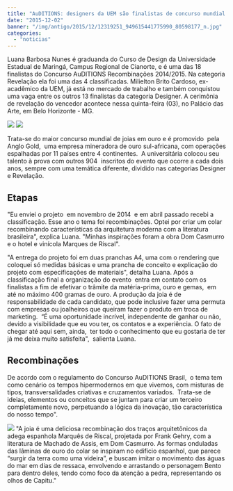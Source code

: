 ```yaml
---
title: "AuDITIONS: designers da UEM são finalistas de concurso mundial de joias"
date: "2015-12-02"
banner: "/img/antigo/2015/12/12319251_949615441775990_80598177_n.jpg"
categories: 
  - "noticias"
---
```





Luana Barbosa Nunes é graduanda do Curso de Design da Universidade Estadual de Maringá, Campus Regional de Cianorte, e é uma das 18 finalistas do Concurso AuDITIONS Recombinações 2014/2015. Na categoria Revelação ela foi uma das 4 classificadas. Milielton Brito Cardoso, ex-acadêmico da UEM, já está no mercado de trabalho e também conquistou uma vaga entre os outros 13 finalistas da categoria Designer. A cerimônia de revelação do vencedor acontece nessa quinta-feira (03), no Palácio das Arte, em Belo Horizonte - MG.

<!--more-->

![](/img/antigo/2015/12/12319251_949615441775990_80598177_n.jpg)
![](/img/antigo/2015/12/10414381_673004352806329_3659317096655161676_n.jpg)

Trata-se do maior concurso mundial de joias em ouro e é promovido  pela Anglo Gold,  uma empresa mineradora de ouro sul-africana, com operações espalhadas por 11 países entre 4 continentes.  A universitária colocou seu talento à prova com outros 904  inscritos do evento que ocorre a cada dois anos, sempre com uma temática diferente, dividido nas categorias Designer e Revelação.

## Etapas

"Eu enviei o projeto  em novembro de 2014  e em abril passado recebi a classificação. Esse ano o tema foi recombinações. Optei por criar um colar   recombinando características da arquitetura moderna com a literatura brasileira", explica Luana. "Minhas inspirações foram a obra Dom Casmurro e o hotel e vinícola Marques de Riscal".

"A entrega do projeto foi em duas pranchas A4, uma com o rendering que coloquei só medidas básicas e uma prancha de conceito e explicação do projeto com especificações de materiais", detalha Luana. Após a classificação final a organização do evento  entra em contato com os finalistas a fim de efetivar o trâmite da matéria-prima, ouro e gemas,  em até no máximo 400 gramas de ouro. A produção da joia é de responsabilidade de cada candidato, que pode inclusive fazer uma permuta com empresas ou joalheiros que queiram fazer o produto em troca de marketing.  “É uma oportunidade incrível, independente de ganhar ou não, devido a visibilidade que eu vou ter, os contatos e a experiência. O fato de chegar até aqui sem, ainda,  ter todo o conhecimento que eu gostaria de ter já me deixa muito satisfeita",  salienta Luana.

## Recombinações 

De acordo com o regulamento do Concurso AuDITIONS Brasil,  o tema tem como cenário os tempos hipermodernos em que vivemos, com misturas de tipos, transversalidades criativas e cruzamentos variados.  Trata-se de ideias, elementos ou conceitos que se juntam para criar um terceiro completamente novo, perpetuando a lógica da inovação, tão característica do nosso tempo".


![](/img/antigo/2015/12/Luana.jpg) 
"A joia é uma deliciosa recombinação dos traços arquitetônicos da adega espanhola Marquês de Riscal, projetada por Frank Gehry, com a literatura de Machado de Assis, em Dom Casmurro. As formas onduladas das lâminas de ouro do colar se inspiram no edifício espanhol, que parece “surgir da terra como uma videira”, e buscam imitar o movimento das águas do mar em dias de ressaca, envolvendo e arrastando o personagem Bento para dentro deles, tendo como foco da atenção a pedra, representando os olhos de Capitu."

